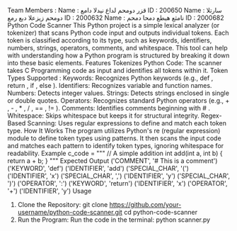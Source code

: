 Team Members :
Name : قزر دومحم لداع نيدلا دامع
ID : 200650
Name : سارتلا دومحم زيزعلا دبع رمع
ID : 2000632
Name : نامثع هيطع دمحا دمحم
ID : 2000682
Python Code Scanner
This Python project is a simple lexical analyzer (or tokenizer) that scans Python code input
and outputs individual tokens. Each token is classified according to its type, such as
keywords, identifiers, numbers, strings, operators, comments, and whitespace. This tool can
help with understanding how a Python program is structured by breaking it down into these
basic elements.
Features
Tokenizes Python Code: The scanner takes C Programming code as input and identifies
all tokens within it.
Token Types Supported
:
Keywords: Recognizes Python keywords (e.g., def , return , if , else ).
Identifiers: Recognizes variable and function names.
Numbers: Detects integer values.
Strings: Detects strings enclosed in single or double quotes.
Operators: Recognizes standard Python operators (e.g., + , - , * , / , == , != ).
Comments: Identifies comments beginning with # .
Whitespace: Skips whitespace but keeps it for structural integrity.
Regex-Based Scanning: Uses regular expressions to define and match each token type.
How It Works
The program utilizes Python's re (regular expression) module to define token types using
patterns. It then scans the input code and matches each pattern to identify token types,
ignoring whitespace for readability.
Example
c_code = """
// A simple addition
int add(int a, int b) {
return a + b;
}
"""
Expected Output
('COMMENT', '# This is a comment')
('KEYWORD', 'def')
('IDENTIFIER', 'add')
('SPECIAL_CHAR', '(')
('IDENTIFIER', 'x')
('SPECIAL_CHAR', ',')
('IDENTIFIER', 'y')
('SPECIAL_CHAR', ')')
('OPERATOR', ':')
('KEYWORD', 'return')
('IDENTIFIER', 'x')
('OPERATOR', '+')
('IDENTIFIER', 'y')
Usage
1. Clone the Repository:
git clone https://github.com/your-username/python-code-scanner.git
cd python-code-scanner
2. Run the Program:
Run the code in the terminal:
python scanner.py
